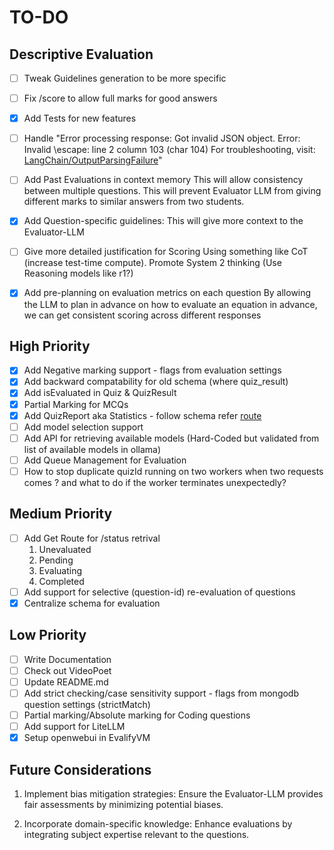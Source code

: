 # TO-DO

## Descriptive Evaluation

- [ ] Tweak Guidelines generation to be more specific
- [ ] Fix /score to allow full marks for good answers
- [x] Add Tests for new features
- [ ] Handle "Error processing response: Got invalid JSON object. Error: Invalid \escape: line 2 column 103 (char 104)
  For troubleshooting,
  visit: [LangChain/OutputParsingFailure](https://python.langchain.com/docs/troubleshooting/errors/OUTPUT_PARSING_FAILURE)"
- [ ] Add Past Evaluations in context memory
  This will allow consistency between multiple questions.
  This will prevent Evaluator LLM from giving different marks to similar answers from two students.
- [x] Add Question-specific guidelines:
  This will give more context to the Evaluator-LLM
- [ ] Give more detailed justification for Scoring
  Using something like CoT (increase test-time compute). Promote System 2 thinking
  (Use Reasoning models like r1?)

- [x] Add pre-planning on evaluation metrics on each question
  By allowing the LLM to plan in advance on how to evaluate an equation in advance,
  we can get consistent scoring across different responses

## High Priority

- [x] Add Negative marking support - flags from evaluation settings
- [x] Add backward compatability for old schema (where quiz_result)
- [x] Add isEvaluated in Quiz & QuizResult
- [x] Partial Marking for MCQs
- [x] Add QuizReport aka Statistics - follow schema refer [route](https://github.com/Aksaykanthan/evalify/blob/main/src/app/api/staff/result/route.ts)
- [ ] Add model selection support
- [ ] Add API for retrieving available models (Hard-Coded but validated from list of available models in ollama)
- [ ] Add Queue Management for Evaluation
- [ ] How to stop duplicate quizId running on two workers when two requests comes ? and what to do if the worker terminates unexpectedly?

## Medium Priority

- [ ] Add Get Route for /status retrival
  1. Unevaluated
  2. Pending
  3. Evaluating
  4. Completed
- [ ] Add support for selective (question-id) re-evaluation of questions
- [x] Centralize schema for evaluation

## Low Priority

- [ ] Write Documentation
- [ ] Check out VideoPoet
- [ ] Update README.md
- [ ] Add strict checking/case sensitivity support - flags from mongodb question settings (strictMatch)
- [ ] Partial marking/Absolute marking for Coding questions
- [ ] Add support for LiteLLM
- [x] Setup openwebui in EvalifyVM

## Future Considerations

1. Implement bias mitigation strategies:
   Ensure the Evaluator-LLM provides fair assessments by minimizing potential biases.

2. Incorporate domain-specific knowledge:
   Enhance evaluations by integrating subject expertise relevant to the questions.

